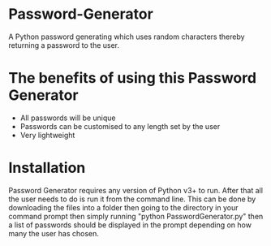 # Password-Generator
A Python password generating which uses random characters thereby returning a password to the user.

# The benefits of using this Password Generator
- All passwords will be unique
- Passwords can be customised to any length set by the user
- Very lightweight

# Installation
Password Generator requires any version of Python v3+ to run. 
After that all the user needs to do is run it from the command line.  This can be done by downloading the files into a folder then going to the directory in your command prompt then simply running "python PasswordGenerator.py" 
then a list of passwords should be displayed in the prompt depending on how many the user has chosen.
